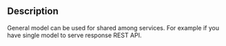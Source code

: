 ## Description

General model can be used for shared among services. For example if you have single model to serve response REST API.